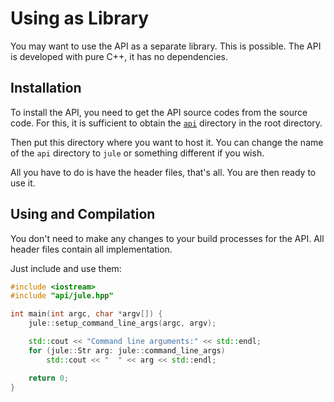 # Using as Library

You may want to use the API as a separate library. This is possible. The API is developed with pure C++, it has no dependencies.

## Installation

To install the API, you need to get the API source codes from the source code. For this, it is sufficient to obtain the [`api`](https://github.com/julelang/jule/tree/master/api) directory in the root directory.

Then put this directory where you want to host it. You can change the name of the `api` directory to `jule` or something different if you wish.

All you have to do is have the header files, that's all. You are then ready to use it.

## Using and Compilation

You don't need to make any changes to your build processes for the API. All header files contain all implementation.

Just include and use them:
```cpp
#include <iostream>
#include "api/jule.hpp"

int main(int argc, char *argv[]) {
    jule::setup_command_line_args(argc, argv);

    std::cout << "Command line arguments:" << std::endl;
    for (jule::Str arg: jule::command_line_args)
        std::cout << "  " << arg << std::endl;

    return 0;
}
```
